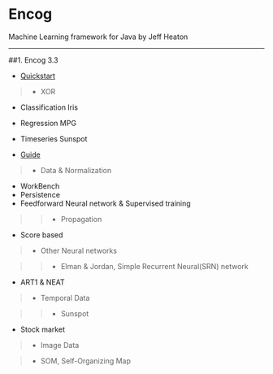 # Encog
Machine Learning framework for Java by Jeff Heaton
<hr/>

##1. Encog 3.3

* [Quickstart](https://s3.amazonaws.com/heatonresearch-books/free/encog-3_3-quickstart.pdf)

>* XOR
* Classification Iris
* Regression MPG
* Timeseries Sunspot

* [Guide](https://s3.amazonaws.com/heatonresearch-books/free/Encog3Java-User.pdf)

>* Data & Normalization
* WorkBench
* Persistence
* Feedforward Neural network & Supervised training

>>* Propagation
* Score based

>* Other Neural networks

>>* Elman & Jordan, Simple Recurrent Neural(SRN) network
* ART1 & NEAT

>* Temporal Data

>>* Sunspot
* Stock market

>* Image Data

>* SOM, Self-Organizing Map
